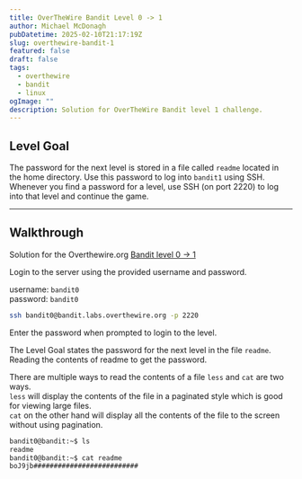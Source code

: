 ```yaml
---
title: OverTheWire Bandit Level 0 -> 1
author: Michael McDonagh
pubDatetime: 2025-02-10T21:17:19Z
slug: overthewire-bandit-1
featured: false
draft: false
tags:
  - overthewire
  - bandit
  - linux
ogImage: ""
description: Solution for OverTheWire Bandit level 1 challenge.
---
```



## Level Goal

The password for the next level is stored in a file called `readme` located in the home directory.
Use this password to log into `bandit1` using SSH. Whenever you find a password for a level, use SSH (on port 2220) to log into that level and continue the game.

---

## Walkthrough

Solution for the Overthewire.org [Bandit level 0 -> 1](https://overthewire.org/wargames/bandit/bandit1.html)

Login to the server using the provided username and password.

username: `bandit0`  
password: `bandit0`

```bash
ssh bandit0@bandit.labs.overthewire.org -p 2220
```

Enter the password when prompted to login to the level.

The Level Goal states the password for the next level in the file `readme`.
Reading the contents of readme to get the password.

There are multiple ways to read the contents of a file `less` and `cat` are two ways.  
`less` will display the contents of the file in a paginated style which is good for viewing large files.  
`cat` on the other hand will display all the contents of the file to the screen without using pagination.

```bash
bandit0@bandit:~$ ls
readme
bandit0@bandit:~$ cat readme
boJ9jb##########################
```
